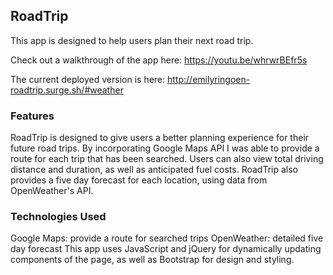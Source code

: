 ##  RoadTrip

This app is designed to help users plan their next road trip.

Check out a walkthrough of the app here: https://youtu.be/whrwrBEfr5s

The current deployed version is here: http://emilyringoen-roadtrip.surge.sh/#weather


### Features

RoadTrip is designed to give users a better planning experience for their future road trips. By incorporating Google Maps API I was able to provide a route for each trip that has been searched. Users can also view total driving distance and duration, as well as anticipated fuel costs. RoadTrip also provides a five day forecast for each location, using data from OpenWeather's API. 


### Technologies Used

Google Maps: provide a route for searched trips
OpenWeather: detailed five day forecast
This app uses JavaScript and jQuery for dynamically updating components of the page, as well as Bootstrap for design and styling.
